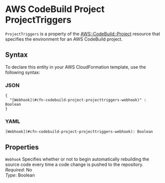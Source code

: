 # AWS CodeBuild Project ProjectTriggers<a name="aws-properties-codebuild-project-projecttriggers"></a>

`ProjectTriggers` is a property of the [AWS::CodeBuild::Project](aws-resource-codebuild-project.md) resource that specifies the environment for an AWS CodeBuild project\.

## Syntax<a name="aws-properties-codebuild-project-projecttriggers-syntax"></a>

To declare this entity in your AWS CloudFormation template, use the following syntax:

### JSON<a name="aws-properties-codebuild-project-projecttriggers-syntax.json"></a>

```
{
  "[Webhook](#cfn-codebuild-project-projecttriggers-webhook)" : Boolean
}
```

### YAML<a name="aws-properties-codebuild-project-projecttriggers-syntax.yaml"></a>

```
[Webhook](#cfn-codebuild-project-projecttriggers-webhook): Boolean
```

## Properties<a name="w4ab1c21c10c66c13c31b7"></a>

`Webhook`  <a name="cfn-codebuild-project-projecttriggers-webhook"></a>
Specifies whether or not to begin automatically rebuilding the source code every time a code change is pushed to the repository\.  
*Required*: No  
*Type*: Boolean